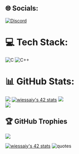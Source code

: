 
## 🌐 Socials:
[![Discord](https://img.shields.io/badge/Discord-%237289DA.svg?logo=discord&logoColor=white)](https://discord.gg/~W1ES#0114) 

# 💻 Tech Stack:
![C](https://img.shields.io/badge/c-%2300599C.svg?style=for-the-badge&logo=c&logoColor=white) ![C++](https://img.shields.io/badge/c++-%2300599C.svg?style=for-the-badge&logo=c%2B%2B&logoColor=white)
# 📊 GitHub Stats:
![](https://github-readme-stats.vercel.app/api?username=W1ESD&theme=dark&hide_border=false&include_all_commits=true&count_private=true) [![wiessaiy's 42 stats](https://badge.mediaplus.ma/kettlebells/wiessaiy)](https://github.com/oakoudad/badge42)
![](https://github-readme-streak-stats.herokuapp.com/?user=W1ESD&theme=dark&hide_border=false)<br/>
![](https://github-readme-stats.vercel.app/api/top-langs/?username=W1ESD&theme=dark&hide_border=false&include_all_commits=true&count_private=true&layout=compact)

## 🏆 GitHub Trophies
![](https://github-profile-trophy.vercel.app/?username=W1ESD&theme=monokai&no-frame=false&no-bg=false&margin-w=4)

[![wiessaiy's 42 stats](https://badge.mediaplus.ma/kettlebells/wiessaiy)](https://github.com/oakoudad/badge42) ![quotes](https://quotes-github-readme.vercel.app/api?type=vetical&theme=radical)
